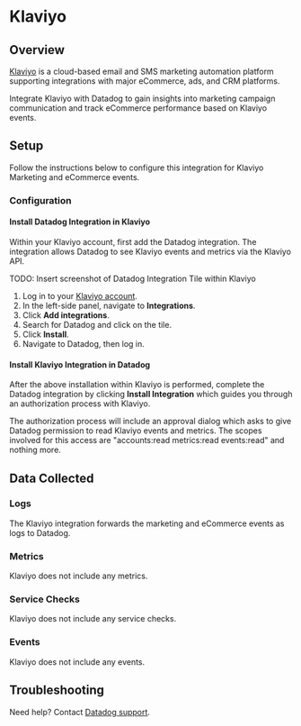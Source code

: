 # Klaviyo

## Overview

[Klaviyo][1] is a cloud-based email and SMS marketing automation platform supporting integrations with major eCommerce, ads, and CRM platforms.

Integrate Klaviyo with Datadog to gain insights into marketing campaign communication and track eCommerce performance based on Klaviyo events.

## Setup

Follow the instructions below to configure this integration for Klaviyo Marketing and eCommerce events.

### Configuration

#### Install Datadog Integration in Klaviyo
Within your Klaviyo account, first add the Datadog integration. The integration allows Datadog
to see Klaviyo events and metrics via the Klaviyo API.

TODO: Insert screenshot of Datadog Integration Tile within Klaviyo

1. Log in to your [Klaviyo account][2].
2. In the left-side panel, navigate to **Integrations**.
3. Click **Add integrations**.
4. Search for Datadog and click on the tile.
5. Click **Install**. 
6. Navigate to Datadog, then log in.

#### Install Klaviyo Integration in Datadog
After the above installation within Klaviyo is performed, complete the Datadog integration by clicking 
**Install Integration** which guides you through an authorization process with Klaviyo.

The authorization process will include an approval dialog which asks to give Datadog permission to
read Klaviyo events and metrics. The scopes involved for this
access are "accounts:read metrics:read events:read" and nothing more.

## Data Collected

### Logs
The Klaviyo integration forwards the marketing and eCommerce events as logs to Datadog.

### Metrics

Klaviyo does not include any metrics.

### Service Checks

Klaviyo does not include any service checks.

### Events

Klaviyo does not include any events.

## Troubleshooting

Need help? Contact [Datadog support][3].

[1]: https://www.klaviyo.com/
[2]: https://www.klaviyo.com/login
[3]: https://docs.datadoghq.com/help/


